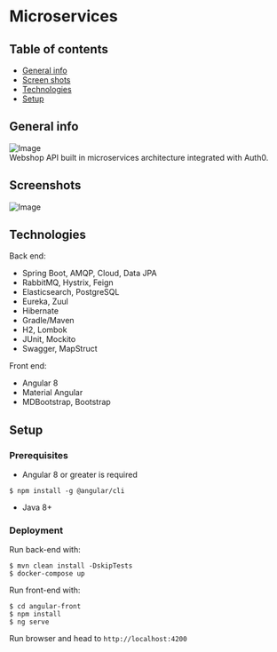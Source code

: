 # Microservices

## Table of contents
* [General info](#general-info)
* [Screen shots](#screenshots)
* [Technologies](#technologies)
* [Setup](#setup)

## General info
![Image](https://i.imgur.com/0exejn8.jpg)   
Webshop API built in microservices architecture integrated with Auth0.

## Screenshots

![Image](https://i.imgur.com/yR1UKLj.png)

## Technologies

Back end:
- Spring Boot, AMQP, Cloud, Data JPA
- RabbitMQ, Hystrix, Feign
- Elasticsearch, PostgreSQL
- Eureka, Zuul
- Hibernate
- Gradle/Maven
- H2, Lombok
- JUnit, Mockito
- Swagger, MapStruct

Front end:
- Angular 8
- Material Angular
- MDBootstrap, Bootstrap


## Setup
### Prerequisites

- Angular 8 or greater is required
```$xslt
$ npm install -g @angular/cli
``` 
- Java 8+

### Deployment

Run back-end with:
```
$ mvn clean install -DskipTests 
$ docker-compose up
```

Run front-end with:
```
$ cd angular-front
$ npm install
$ ng serve
```
Run browser and head to ```http://localhost:4200```
